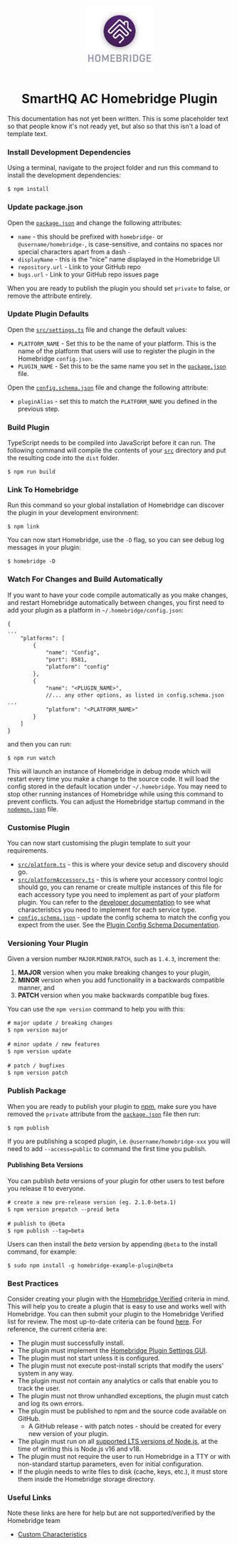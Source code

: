 <p align="center">

<img src="https://github.com/homebridge/branding/raw/latest/logos/homebridge-wordmark-logo-vertical.png" width="150">

</p>

<span align="center">

# SmartHQ AC Homebridge Plugin 

</span>

This documentation has not yet been written. This is some placeholder text so that people know it's not ready yet, but also so that this isn't a load of template text.

### Install Development Dependencies

Using a terminal, navigate to the project folder and run this command to install the development dependencies:

```shell
$ npm install
```

### Update package.json

Open the [`package.json`](./package.json) and change the following attributes:

- `name` - this should be prefixed with `homebridge-` or `@username/homebridge-`, is case-sensitive, and contains no spaces nor special characters apart from a dash `-`
- `displayName` - this is the "nice" name displayed in the Homebridge UI
- `repository.url` - Link to your GitHub repo
- `bugs.url` - Link to your GitHub repo issues page

When you are ready to publish the plugin you should set `private` to false, or remove the attribute entirely.

### Update Plugin Defaults

Open the [`src/settings.ts`](./src/settings.ts) file and change the default values:

- `PLATFORM_NAME` - Set this to be the name of your platform. This is the name of the platform that users will use to register the plugin in the Homebridge `config.json`.
- `PLUGIN_NAME` - Set this to be the same name you set in the [`package.json`](./package.json) file. 

Open the [`config.schema.json`](./config.schema.json) file and change the following attribute:

- `pluginAlias` - set this to match the `PLATFORM_NAME` you defined in the previous step.

### Build Plugin

TypeScript needs to be compiled into JavaScript before it can run. The following command will compile the contents of your [`src`](./src) directory and put the resulting code into the `dist` folder.

```shell
$ npm run build
```

### Link To Homebridge

Run this command so your global installation of Homebridge can discover the plugin in your development environment:

```shell
$ npm link
```

You can now start Homebridge, use the `-D` flag, so you can see debug log messages in your plugin:

```shell
$ homebridge -D
```

### Watch For Changes and Build Automatically

If you want to have your code compile automatically as you make changes, and restart Homebridge automatically between changes, you first need to add your plugin as a platform in `~/.homebridge/config.json`:
```
{
...
    "platforms": [
        {
            "name": "Config",
            "port": 8581,
            "platform": "config"
        },
        {
            "name": "<PLUGIN_NAME>",
            //... any other options, as listed in config.schema.json ...
            "platform": "<PLATFORM_NAME>"
        }
    ]
}
```

and then you can run:

```shell
$ npm run watch
```

This will launch an instance of Homebridge in debug mode which will restart every time you make a change to the source code. It will load the config stored in the default location under `~/.homebridge`. You may need to stop other running instances of Homebridge while using this command to prevent conflicts. You can adjust the Homebridge startup command in the [`nodemon.json`](./nodemon.json) file.

### Customise Plugin

You can now start customising the plugin template to suit your requirements.

- [`src/platform.ts`](./src/platform.ts) - this is where your device setup and discovery should go.
- [`src/platformAccessory.ts`](./src/platformAccessory.ts) - this is where your accessory control logic should go, you can rename or create multiple instances of this file for each accessory type you need to implement as part of your platform plugin. You can refer to the [developer documentation](https://developers.homebridge.io/) to see what characteristics you need to implement for each service type.
- [`config.schema.json`](./config.schema.json) - update the config schema to match the config you expect from the user. See the [Plugin Config Schema Documentation](https://developers.homebridge.io/#/config-schema).

### Versioning Your Plugin

Given a version number `MAJOR`.`MINOR`.`PATCH`, such as `1.4.3`, increment the:

1. **MAJOR** version when you make breaking changes to your plugin,
2. **MINOR** version when you add functionality in a backwards compatible manner, and
3. **PATCH** version when you make backwards compatible bug fixes.

You can use the `npm version` command to help you with this:

```shell
# major update / breaking changes
$ npm version major

# minor update / new features
$ npm version update

# patch / bugfixes
$ npm version patch
```

### Publish Package

When you are ready to publish your plugin to [npm](https://www.npmjs.com/), make sure you have removed the `private` attribute from the [`package.json`](./package.json) file then run:

```shell
$ npm publish
```

If you are publishing a scoped plugin, i.e. `@username/homebridge-xxx` you will need to add `--access=public` to command the first time you publish.

#### Publishing Beta Versions

You can publish *beta* versions of your plugin for other users to test before you release it to everyone.

```shell
# create a new pre-release version (eg. 2.1.0-beta.1)
$ npm version prepatch --preid beta

# publish to @beta
$ npm publish --tag=beta
```

Users can then install the  *beta* version by appending `@beta` to the install command, for example:

```shell
$ sudo npm install -g homebridge-example-plugin@beta
```

### Best Practices
Consider creating your plugin with the [Homebridge Verified](https://github.com/homebridge/verified) criteria in mind. This will help you to create a plugin that is easy to use and works well with Homebridge.
You can then submit your plugin to the Homebridge Verified list for review.
The most up-to-date criteria can be found [here](https://github.com/homebridge/verified#requirements).
For reference, the current criteria are:

- The plugin must successfully install.
- The plugin must implement the [Homebridge Plugin Settings GUI](https://github.com/oznu/homebridge-config-ui-x/wiki/Developers:-Plugin-Settings-GUI).
- The plugin must not start unless it is configured.
- The plugin must not execute post-install scripts that modify the users' system in any way.
- The plugin must not contain any analytics or calls that enable you to track the user.
- The plugin must not throw unhandled exceptions, the plugin must catch and log its own errors.
- The plugin must be published to npm and the source code available on GitHub.
  - A GitHub release - with patch notes - should be created for every new version of your plugin.
- The plugin must run on all [supported LTS versions of Node.js](https://github.com/homebridge/homebridge/wiki/How-To-Update-Node.js), at the time of writing this is Node.js v16 and v18.
- The plugin must not require the user to run Homebridge in a TTY or with non-standard startup parameters, even for initial configuration.
- If the plugin needs to write files to disk (cache, keys, etc.), it must store them inside the Homebridge storage directory.

### Useful Links
Note these links are here for help but are not supported/verified by the Homebridge team
- [Custom Characteristics](https://github.com/homebridge/homebridge-plugin-template/issues/20)
